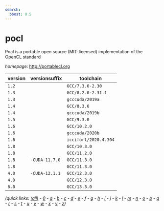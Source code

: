 ```yaml
---
search:
  boost: 0.5
---
```

# pocl

Pocl is a portable open source (MIT-licensed) implementation of the OpenCL standard

*homepage*: <http://portablecl.org>

version | versionsuffix | toolchain
--------|---------------|----------
``1.2`` |  | ``GCC/7.3.0-2.30``
``1.3`` |  | ``GCC/8.2.0-2.31.1``
``1.3`` |  | ``gcccuda/2019a``
``1.4`` |  | ``GCC/8.3.0``
``1.4`` |  | ``gcccuda/2019b``
``1.5`` |  | ``GCC/9.3.0``
``1.6`` |  | ``GCC/10.2.0``
``1.6`` |  | ``gcccuda/2020b``
``1.6`` |  | ``iccifort/2020.4.304``
``1.8`` |  | ``GCC/10.3.0``
``1.8`` |  | ``GCC/11.2.0``
``1.8`` | ``-CUDA-11.7.0`` | ``GCC/11.3.0``
``1.8`` |  | ``GCC/11.3.0``
``4.0`` | ``-CUDA-12.1.1`` | ``GCC/12.3.0``
``4.0`` |  | ``GCC/12.3.0``
``6.0`` |  | ``GCC/13.3.0``


*(quick links: [(all)](../index.md) - [0](../0/index.md) - [a](../a/index.md) - [b](../b/index.md) - [c](../c/index.md) - [d](../d/index.md) - [e](../e/index.md) - [f](../f/index.md) - [g](../g/index.md) - [h](../h/index.md) - [i](../i/index.md) - [j](../j/index.md) - [k](../k/index.md) - [l](../l/index.md) - [m](../m/index.md) - [n](../n/index.md) - [o](../o/index.md) - [p](../p/index.md) - [q](../q/index.md) - [r](../r/index.md) - [s](../s/index.md) - [t](../t/index.md) - [u](../u/index.md) - [v](../v/index.md) - [w](../w/index.md) - [x](../x/index.md) - [y](../y/index.md) - [z](../z/index.md))*

